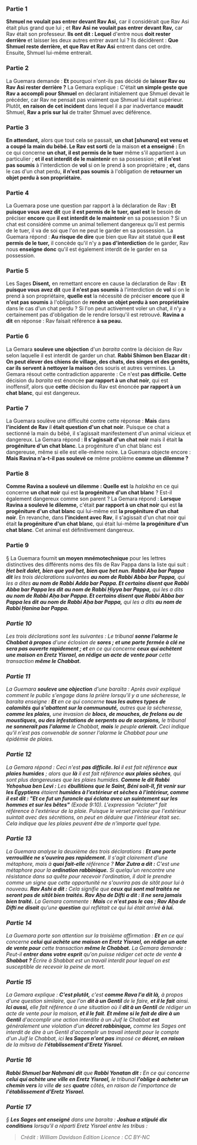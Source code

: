 
### Partie 1
<b>Shmuel ne voulait pas entrer devant Rav Asi,</b> car il considérait que Rav Asi était plus grand que lui ; et <b>Rav Asi ne voulait pas entrer devant Rav,</b> car Rav était son professeur. <b>Ils ont dit : Lequel</b> d'entre nous <b>doit rester derrière</b> et laisser les deux autres entrer avant lui ? Ils décidèrent : <b>Que Shmuel reste derrière, et que Rav et Rav Asi</b> entrent dans cet ordre. Ensuite, Shmuel lui-même entrerait.

### Partie 2
La Guemara demande : <b>Et</b> pourquoi n'ont-ils pas décidé de <b>laisser Rav ou Rav Asi rester derrière ?</b> La Gemara explique : C'était <b>un simple geste que Rav a accompli pour Shmuel</b> en déclarant initialement que Shmuel devait le précéder, car Rav ne pensait pas vraiment que Shmuel lui était supérieur. Plutôt, <b>en raison de cet incident</b> dans lequel</b> il a par inadvertance <b>maudit</b> Shmuel, <b>Rav a pris sur lui</b> de traiter Shmuel avec déférence.

### Partie 3
<b>En attendant,</b> alors que tout cela se passait, <b>un chat [<i>shunara</i>] est venu et a coupé la main du bébé. Le Rav est sorti</b> de la maison <b>et a enseigné : </b> En ce qui concerne <b>un chat, il est permis de le tuer</b> même s'il appartient à un particulier ; <b>et il est interdit de le maintenir</b> en sa possession ; <b>et il n'est pas soumis</b> à l'interdiction de <b>vol</b> si on le prend à son propriétaire ; <b>et,</b> dans le cas d'un chat perdu, <b>il n'est pas soumis</b> à l'obligation de <b>retourner un objet perdu à son propriétaire. </b>

### Partie 4
La Guemara pose une question par rapport à la déclaration de Rav : <b>Et puisque vous avez dit</b> que <b>il est permis de le tuer, quel est</b> le besoin de préciser <b>encore</b> que <b>il est interdit de le maintenir</b> en sa possession ? Si un chat est considéré comme un animal tellement dangereux qu'il est permis de le tuer, il va de soi que l'on ne peut le garder en sa possession. La Guemara répond : <b>Au risque de dire</b> que bien que Rav ait statué que <b>il est permis de le tuer,</b> il concède qu'il n'y a <b>pas d'interdiction</b> de le garder, Rav nous <b>enseigne donc</b> qu'il est également interdit de le garder en sa possession.

### Partie 5
Les Sages <b>Disent,</b> en remettant encore en cause la déclaration de Rav : <b>Et puisque vous avez dit</b> que <b>il n'est pas soumis</b> à l'interdiction de <b>vol</b> si on le prend à son propriétaire, <b>quelle est</b> la nécessité de préciser <b>encore</b> que <b>il n'est pas soumis</b> à l'obligation de <b>rendre un objet perdu à son propriétaire</b> dans le cas d'un chat perdu ? Si l'on peut activement voler un chat, il n'y a certainement pas d'obligation de le rendre lorsqu'il est retrouvé. <b>Ravina a dit</b> en réponse : Rav faisait référence <b>à sa peau.</b>

### Partie 6
La Gemara <b>souleve une objection</b> d'un <i>baraita</i> contre la décision de Rav selon laquelle il est interdit de garder un chat. <b>Rabbi Shimon ben Elazar dit : On peut élever des chiens de village, des chats, des singes et des genêts, car ils servent à nettoyer la maison</b> des souris et autres vermines. La Gemara résout cette contradiction apparente : Ce n'est <b>pas difficile. Cette</b> décision du <i>baraita</i> est énoncée <b>par rapport à un chat noir</b>, qui est inoffensif, alors que <b>cette</b> décision du Rav est énoncée <b>par rapport à un chat blanc</b>, qui est dangereux.

### Partie 7
La Guemara soulève une difficulté contre cette réponse : <b>Mais</b> dans <b>l'incident de Rav</b> il <b>était question d'un chat noir</b>. Puisque ce chat a sectionné la main du bébé, il s'agissait manifestement d'un animal vicieux et dangereux. La Gemara répond : <b>Il s'agissait d'un chat noir</b> mais il était <b>la progéniture d'un chat blanc</b>. La progéniture d'un chat blanc est dangereuse, même si elle est elle-même noire. La Guemara objecte encore : <b>Mais Ravina n'a-t-il pas soulevé ce</b> même problème <b>comme un dilemme ?</b>

### Partie 8
<b>Comme Ravina a soulevé un dilemme : Quelle est</b> la <i>halakha</i> en ce qui concerne <b>un chat noir</b> qui est <b>la progéniture d'un chat blanc</b> ? Est-il également dangereux comme son parent ? La Gemara répond : <b>Lorsque Ravina a soulevé le dilemme,</b> c'était <b>par rapport à un chat noir</b> qui est <b>la progéniture d'un chat blanc</b> qui lui-même est <b>la progéniture d'un chat noir</b>. En revanche, dans <b>l'incident avec Rav</b>, il s'agissait d'un chat noir</b> qui était <b>la progéniture d'un chat blanc</b>, qui était lui-même <b>la progéniture d'un chat blanc</b>. Cet animal est définitivement dangereux.

### Partie 9
§ La Guemara fournit <b>un moyen mnémotechnique</b> pour les lettres distinctives des différents noms des fils de Rav Pappa dans la liste qui suit : <b><i><i>Ḥet beit dalet</i>, <i>bien que yod ḥet</i>, <i>bien que ḥet nun</i>. Rabbi Aḥa bar Pappa dit</b> les trois déclarations suivantes <b>au nom de Rabbi Abba bar Pappa,</b> qui les a dites <b>au nom de Rabbi Adda bar Pappa. Et certains disent que Rabbi Abba bar Pappa les dit</b> <b>au nom de Rabbi Ḥiyya bar Pappa,</b> qui les a dits <b>au nom de Rabbi Aḥa bar Pappa. Et certains disent que Rabbi Abba bar Pappa les dit</b> <b>au nom de Rabbi Aḥa bar Pappa,</b> qui les a dits <b>au nom de Rabbi Ḥanina bar Pappa.</b>

### Partie 10
Les trois déclarations sont les suivantes : Le tribunal <b>sonne l'alarme le Chabbat à propos</b> d'une éclosion de <b>sores ; et une porte fermée à clé ne sera pas ouverte rapidement ; et</b> en ce qui concerne <b>ceux qui achètent une maison en Eretz Yisrael, on rédige un acte de vente pour</b> cette transaction <b>même le Chabbat.</b>

### Partie 11
La Guemara <b>souleve une objection</b> d'une <i>baraïta</i> : Après avoir expliqué comment le public s'engage dans la prière lorsqu'il y a une sécheresse, le <i>baraita</i> enseigne : <b>Et</b> en ce qui concerne <b>tous les autres types de calamités qui s'abattent sur la communauté,</b> autres que la sécheresse, <b>comme les plaies,</b> une invasion de <b>blocs, de mouches, de frelons ou de moustiques, ou des infestations de serpents ou de scorpions,</b> le tribunal <b>ne sonnerait pas l'alarme</b> le Chabbat, <b>mais</b> le peuple <b>crierait. </b> Ceci indique qu'il n'est pas convenable de sonner l'alarme le Chabbat pour une épidémie de plaies.

### Partie 12
La Gemara répond : Ceci n'est <b>pas difficile. Ici</b> il est fait référence <b>aux plaies humides</b> ; alors que <b>là</b> il est fait référence <b>aux plaies sèches</b>, qui sont plus dangereuses que les plaies humides. <b>Comme le dit Rabbi Yehoshua ben Levi :</b> Les <b>ébullitions que le Saint, Béni soit-Il, fit venir sur les Égyptiens</b> étaient <b>humides à l'extérieur et sèches à l'intérieur, comme il est dit : "Et ce fut un furoncle qui éclata avec un suintement sur les hommes et sur les bêtes"</b> (Exode 9:10). L'expression "éclater" fait référence à l'extérieur de la plaie. Puisque le verset précise que l'extérieur suintait avec des sécrétions, on peut en déduire que l'intérieur était sec. Cela indique que les plaies peuvent être de n'importe quel type.

### Partie 13
La Guemara analyse la deuxième des trois déclarations : <b>Et une porte verrouillée ne s'ouvrira pas rapidement.</b> Il s'agit clairement d'une métaphore, mais à <b>quoi fait-elle</b> référence ? <b>Mar Zutra a dit :</b> C'est une métaphore pour la <b>ordination rabbinique.</b> Si quelqu'un rencontre une résistance dans sa quête pour recevoir l'ordination, il doit le prendre comme un signe que cette opportunité ne s'ouvrira pas de sitôt pour lui à nouveau. <b>Rav Ashi a dit :</b> Cela signifie que <b>ceux qui sont mal traités ne seront pas de sitôt bien traités. Rav Aḥa de Difti a dit : Il ne sera jamais bien traité.</b> La Gemara commente : <b>Mais</b> ce <b>n'est pas le cas ; Rav Aḥa de Difti ne disait</b> qu'une <b>question</b> qui reflétait ce qui lui était arrivé <b>à lui.</b>

### Partie 14
La Guemara porte son attention sur la troisième affirmation : <b>Et</b> en ce qui concerne <b>celui qui achète une maison en Eretz Yisrael, on rédige un acte de vente pour</b> cette transaction <b>même le Chabbat.</b> La Gemara demande : Peut-il <b>entrer dans votre esprit</b> qu'on puisse rédiger cet acte de vente <b>à Shabbat ?</b> Écrire à Shabbat est un travail interdit pour lequel on est susceptible de recevoir la peine de mort.

### Partie 15
La Gemara explique : <b>C'est plutôt,</b> c'est <b>comme Rava l'a dit là,</b> à propos d'une question similaire, que l'on <b>dit à un Gentil</b> de le faire, <b>et il le fait</b> ainsi. <b>Ici aussi,</b> elle fait référence à une situation où il <b>dit à un Gentil</b> de rédiger un acte de vente pour la maison, <b>et il le fait</b>. <b>Et même si le fait de dire à un Gentil</b> d'accomplir une action interdite à un Juif le Chabbat <b>est</b> généralement une violation d'un <b>décret rabbinique,</b> comme les Sages ont interdit de dire à un Gentil d'accomplir un travail interdit pour le compte d'un Juif le Chabbat, ici <b>les Sages n'ont pas</b> imposé ce <b>décret, en raison</b> de la mitsva de <b>l'établissement d'Eretz Yisrael.</b>

### Partie 16
<b>Rabbi Shmuel bar Naḥmani dit</b> que <b>Rabbi Yonatan dit :</b> En ce qui concerne <b>celui qui achète une ville en Eretz Yisrael,</b> le tribunal <b>l'oblige à acheter un chemin vers</b> la ville <b>de</b> ses <b>quatre</b> côtés, en raison</b> de l'importance de <b>l'établissement d'Eretz Yisrael.</b>

### Partie 17
§ <b>Les Sages ont enseigné</b> dans une <i>baraita</i> : <b>Joshua a stipulé dix conditions</b> lorsqu'il a réparti Eretz Yisrael entre les tribus :

>Crédit : William Davidson Edition
>Licence : CC BY-NC